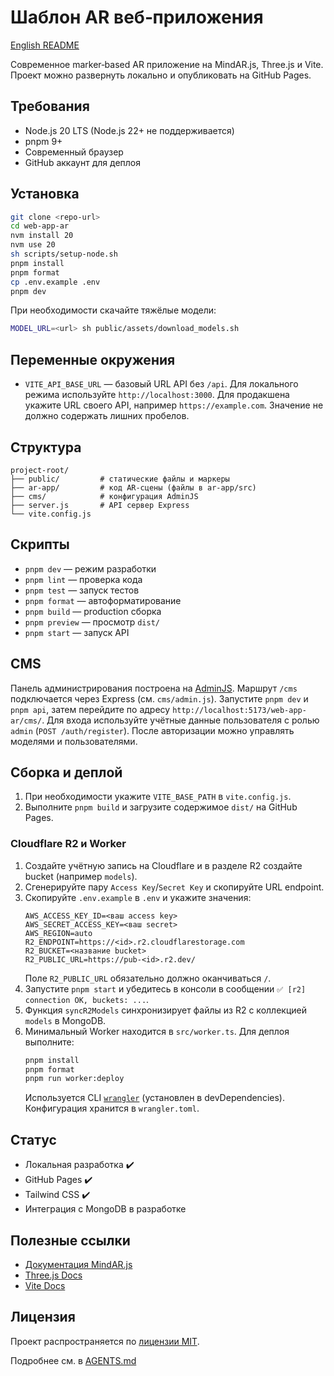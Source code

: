 # Шаблон AR веб‑приложения

[English README](./README.en.md)

Современное marker‑based AR приложение на MindAR.js, Three.js и Vite. Проект можно развернуть локально и опубликовать на GitHub Pages.

## Требования

- Node.js 20 LTS (Node.js 22+ не поддерживается)
- pnpm 9+
- Современный браузер
- GitHub аккаунт для деплоя

## Установка

```bash
git clone <repo-url>
cd web-app-ar
nvm install 20
nvm use 20
sh scripts/setup-node.sh
pnpm install
pnpm format
cp .env.example .env
pnpm dev
```

При необходимости скачайте тяжёлые модели:

```bash
MODEL_URL=<url> sh public/assets/download_models.sh
```

## Переменные окружения

- `VITE_API_BASE_URL` — базовый URL API без `/api`.
  Для локального режима используйте `http://localhost:3000`. Для продакшена укажите URL своего API, например `https://example.com`.
  Значение не должно содержать лишних пробелов.

## Структура

```plaintext
project-root/
├── public/         # статические файлы и маркеры
├── ar-app/         # код AR‑сцены (файлы в ar-app/src)
├── cms/            # конфигурация AdminJS
├── server.js       # API сервер Express
└── vite.config.js
```

## Скрипты

- `pnpm dev` — режим разработки
- `pnpm lint` — проверка кода
- `pnpm test` — запуск тестов
- `pnpm format` — автоформатирование
- `pnpm build` — production сборка
- `pnpm preview` — просмотр `dist/`
- `pnpm start` — запуск API

## CMS

Панель администрирования построена на [AdminJS](https://github.com/SoftwareBrothers/adminjs).
Маршрут `/cms` подключается через Express (см. `cms/admin.js`).
Запустите `pnpm dev` и `pnpm api`, затем перейдите по адресу
`http://localhost:5173/web-app-ar/cms/`.
Для входа используйте учётные данные пользователя с ролью `admin`
(`POST /auth/register`). После авторизации можно управлять моделями и
пользователями.

## Сборка и деплой

1. При необходимости укажите `VITE_BASE_PATH` в `vite.config.js`.
2. Выполните `pnpm build` и загрузите содержимое `dist/` на GitHub Pages.

### Cloudflare R2 и Worker

1. Создайте учётную запись на Cloudflare и в разделе R2 создайте bucket (например `models`).
2. Сгенерируйте пару `Access Key`/`Secret Key` и скопируйте URL endpoint.
3. Скопируйте `.env.example` в `.env` и укажите значения:
   ```
   AWS_ACCESS_KEY_ID=<ваш access key>
   AWS_SECRET_ACCESS_KEY=<ваш secret>
   AWS_REGION=auto
   R2_ENDPOINT=https://<id>.r2.cloudflarestorage.com
   R2_BUCKET=<название bucket>
   R2_PUBLIC_URL=https://pub-<id>.r2.dev/
   ```
   Поле `R2_PUBLIC_URL` обязательно должно оканчиваться `/`.
4. Запустите `pnpm start` и убедитесь в консоли в сообщении `✅ [r2] connection OK, buckets: ...`.
5. Функция `syncR2Models` синхронизирует файлы из R2 с коллекцией `models` в MongoDB.
6. Минимальный Worker находится в `src/worker.ts`. Для деплоя выполните:
   ```bash
   pnpm install
   pnpm format
   pnpm run worker:deploy
   ```
   Используется CLI [`wrangler`](https://developers.cloudflare.com/workers/wrangler/) (установлен в devDependencies). Конфигурация хранится в `wrangler.toml`.

## Статус

- Локальная разработка ✔️
- GitHub Pages ✔️
- Tailwind CSS ✔️
- Интеграция с MongoDB в разработке

## Полезные ссылки

- [Документация MindAR.js](https://hiukim.github.io/mind-ar-js-doc/)
- [Three.js Docs](https://threejs.org/docs/)
- [Vite Docs](https://vitejs.dev/guide/)

## Лицензия

Проект распространяется по [лицензии MIT](./LICENSE).

Подробнее см. в [AGENTS.md](./AGENTS.md)
